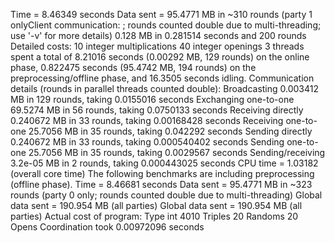 Time = 8.46349 seconds 
Data sent = 95.4771 MB in ~310 rounds (party 1 onlyClient communication: ; rounds counted double due to multi-threading; use '-v' for more details)
0.128 MB in 0.281514 seconds and 200 rounds 
Detailed costs:
            10 integer multiplications
            40 integer openings
3 threads spent a total of 8.21016 seconds (0.00292 MB, 129 rounds) on the online phase, 0.822475 seconds (95.4742 MB, 194 rounds) on the preprocessing/offline phase, and 16.3505 seconds idling.
Communication details (rounds in parallel threads counted double):
Broadcasting 0.003412 MB in 129 rounds, taking 0.0155016 seconds
Exchanging one-to-one 69.5274 MB in 56 rounds, taking 0.0750133 seconds
Receiving directly 0.240672 MB in 33 rounds, taking 0.00168428 seconds
Receiving one-to-one 25.7056 MB in 35 rounds, taking 0.042292 seconds
Sending directly 0.240672 MB in 33 rounds, taking 0.000540402 seconds
Sending one-to-one 25.7056 MB in 35 rounds, taking 0.0029567 seconds
Sending/receiving 3.2e-05 MB in 2 rounds, taking 0.000443025 seconds
CPU time = 1.03182 (overall core time)
The following benchmarks are including preprocessing (offline phase).
Time = 8.46681 seconds 
Data sent = 95.4771 MB in ~323 rounds (party 0 only; rounds counted double due to multi-threading)
Global data sent = 190.954 MB (all parties)
Global data sent = 190.954 MB (all parties)
Actual cost of program:
  Type int
          4010        Triples
            20        Randoms
            20          Opens
Coordination took 0.00972096 seconds